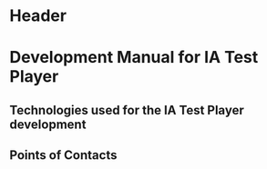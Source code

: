 <!-- TITLE: IA Test Player - Development Documentation V1.0 -->
<!-- SUBTITLE: A quick summary of Development Documentation V1.0 -->

# Header
# Development Manual for IA Test Player

## Technologies used for the IA Test Player development
## Points of Contacts